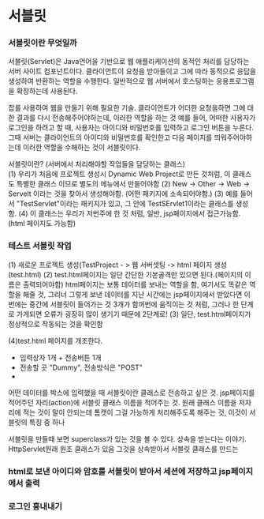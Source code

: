<h1>서블릿</h1>

<h3>서블릿이란 무엇일까</h3>
서블릿(Servlet)은 Java언어을 기반으로 웹 애플리케이션의 동적인 처리를 담당하는 서버 사이트 컴포넌트이다.
클라이언트이 요청을 받아들이고 그에 따라 동적으로 응답을 생성하여 반환하는 역할을 수행한다.
일반적으로 웹 서버에서 호스팅하는 응용프로그램을 확장하는데 사용된다.

잡를 사용하여 웹을 만들기 위해 필요한 기술.
클라이언트가 어더한 요청을하면 그에 대한 결과를 다시 전송해주어야하는데, 이러한 역할을 하는 것
예를 들어, 어떠한 사용자가 로그인을 하려고 할 때, 사용자는 아이디와 비밀번호를 입력하고 로그인 버튼을 누른다.
그때 서버는 클라이언트의 아이디와 비밀번호를 확인한고 다음 페이지를 띄워주어야하는데 이러한 역할을 수해하는 것이 서블릿이다.

서블릿이란? (서버에서 처리해야할 작업들을 담당하는 클래스)<br>
(1) 우리가 처음에 프로젝트 생성시 Dynamic Web Project로 만든 것처럼, 이 클래스도 특별한 클래스 이므로 별도의 메뉴에서 만들어야함
(2) New -> Other -> Web -> Servelt 이라는 것을 찾아서 생성해야함. (어떤 패키지에 소속되어야함.)
(3) 예를 들어서 "TestServlet"이라는 패키지가 있고, 그 안에 TestSErvlet1이라는 클래스를 생성함.
(4) 이 클래스는 우리가 저번주에 한 것 처럼, 일반, jsp페이지에서 접근가능함.(html 페이지도 가능함)

<h3>테스트 서블릿 작업</h3>
(1) 새로운 프로젝트 생성(TestProject - > 웹 서버셋팅  -> html 페이지 생성(test.html)
(2) test.html페이지는 일단 간단한 기본골격만 있으면 된다.(페이지의 이름은 출력되어야함)
  html페이지는 보통 데이터를 보내는 역할을 함, 여기서도 똑같은 역할을 해줄 것, 그리너 그렇게 보낸 데이터를 지난 시간에는 jsp페이지에서 받았다면 이번에는 중간에 서블릿이 들어가는 것
  3개가 함꺼번에 움직이는 것 처럼, 그러나 한 단계로 가게되면 오류가 굉장히 많이 생기기 때문에 2단계로!
(3) 일단, test.html페이지가 정상적으로 작동되는 것을 확인함

(4)test.html 페이지를 개조한다.
 * 입력상자 1개 + 전송버튼 1개
 * 전송할 곳 "Dummy", 전송방식은 "POST"
 *
어떤 데이터를 박스에 입력했을 때 서블릿이란 클래스로 전송하고 싶은 것.
jsp페이지를 적어주던 자리(action)에 서블릿 클래스 이름을 적어주는 것.
원래 클래스 이름을 저자리에 적는 것이 말이 안되는데 톰캣이 그걸 가능하게 처리해주도록 해주는 것, 이것이 서블릿의 특징 중 하나

서블릿을 만들때 보면 superclass가 있는 것을 볼 수 있다.
상속을 받는다는 이야기.
HttpServlet원래 원조 클래스가 있음 그것을 상속받아서 서블릿 클래스를 만드는 

  
<h3>html로 보낸 아이디와 암호를 서블릿이 받아서 세션에 저장하고 jsp페이지에서 출력</h3>
<h3>로그인 흉내내기</h3>
